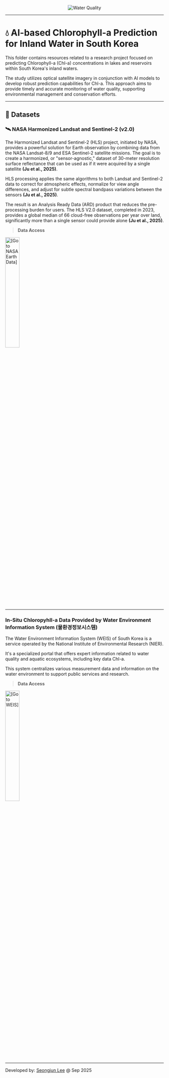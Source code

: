 <p align="center">
<img style="max-width:100%;"
src="https://upload.wikimedia.org/wikipedia/commons/thumb/5/54/Sinileva_21Aug2015_-_1.jpg/960px-Sinileva_21Aug2015_-_1.jpg?20151011060835"
alt="Water Quality"/>
</p>

---

# 💧 AI-based Chlorophyll-a Prediction for Inland Water in South Korea
This folder contains resources related to a research project focused on predicting Chlorophyll-a (Chl-a) concentrations in lakes and reservoirs within South Korea's inland waters.

The study utilizes optical satellite imagery in conjunction with AI models to develop robust prediction capabilities for Chl-a. This approach aims to provide timely and accurate monitoring of water quality, supporting environmental management and conservation efforts.

---

## 💾 Datasets
### 🛰️ NASA Harmonized Landsat and Sentinel-2 (v2.0)
The Harmonized Landsat and Sentinel-2 (HLS) project, initiated by NASA, provides a powerful solution for Earth observation by combining data from the NASA Landsat-8/9 and ESA Sentinel-2 satellite missions.
The goal is to create a harmonized, or "sensor-agnostic," dataset of 30-meter resolution surface reflectance that can be used as if it were acquired by a single satellite **(Ju et al., 2025)**.

HLS processing applies the same algorithms to both Landsat and Sentinel-2 data to correct for atmospheric effects, normalize for view angle differences, and adjust for subtle spectral bandpass variations between the sensors **(Ju et al., 2025)**.

The result is an Analysis Ready Data (ARD) product that reduces the pre-processing burden for users. The HLS V2.0 dataset, completed in 2023, provides a global median of 66 cloud-free observations per year over land, significantly more than a single sensor could provide alone **(Ju et al., 2025)**.

> **Data Access**

<a href="https://search.earthdata.nasa.gov/search?q=HLS">
  <img src="https://www.earthdata.nasa.gov/themes/custom/project/hds_earthdata/nasa-earthdata-logo.png" alt="[Go to NASA EarthData]" width="30%">
</a>

---

### In-Situ Chloropyhll-a Data Provided by Water Environment Information System (물환경정보시스템)
The Water Environment Information System (WEIS) of South Korea is a service operated by the National Institute of Environmental Research (NIER). 

It's a specialized portal that offers expert information related to water quality and aquatic ecosystems, including key data Chl-a.

This system centralizes various measurement data and information on the water environment to support public services and research.
 
> **Data Access**

<a href="http://211.114.21.27/web">
  <img src="http://211.114.21.27/com/images/common/logo.png" alt="[Go to WEIS]" width="30%">
</a>

---

Developed by: [Seongjun Lee](mailto:seongjunlee4473@gmail.com?subject=Questions%20for%20GitHub%20projects) @ Sep 2025
